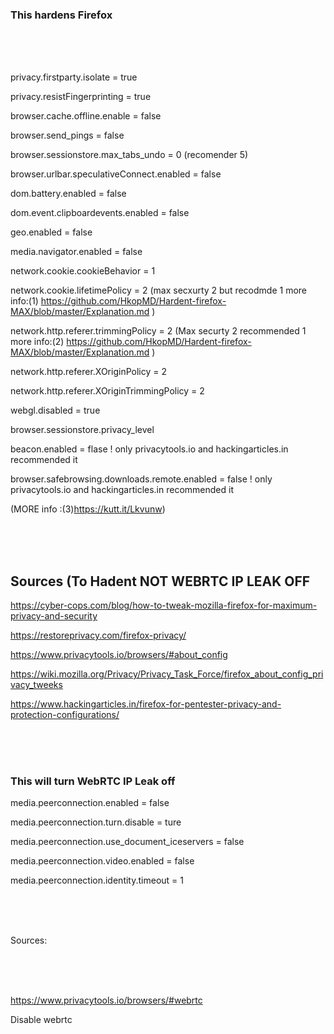 

### This hardens Firefox

<br>
<br>
<br>








privacy.firstparty.isolate  = true

privacy.resistFingerprinting = true

browser.cache.offline.enable = false

browser.send_pings = false

browser.sessionstore.max_tabs_undo = 0  (recomender 5)

browser.urlbar.speculativeConnect.enabled = false

dom.battery.enabled = false

dom.event.clipboardevents.enabled = false

geo.enabled = false

media.navigator.enabled = false

network.cookie.cookieBehavior = 1

network.cookie.lifetimePolicy = 2  (max secxurty 2 but recodmde 1 more info:(1) https://github.com/HkopMD/Hardent-firefox-MAX/blob/master/Explanation.md )
 	


network.http.referer.trimmingPolicy = 2 (Max securty 2 recommended 1 more info:(2) https://github.com/HkopMD/Hardent-firefox-MAX/blob/master/Explanation.md  )


network.http.referer.XOriginPolicy = 2



network.http.referer.XOriginTrimmingPolicy = 2 


webgl.disabled = true

browser.sessionstore.privacy_level

beacon.enabled = flase ! only privacytools.io and hackingarticles.in recommended it 

browser.safebrowsing.downloads.remote.enabled = false ! only privacytools.io and hackingarticles.in recommended it 

(MORE info :(3)https://kutt.it/Lkvunw)

<br>
<br>
<br>

## Sources (To Hadent NOT WEBRTC IP LEAK OFF 

https://cyber-cops.com/blog/how-to-tweak-mozilla-firefox-for-maximum-privacy-and-security

https://restoreprivacy.com/firefox-privacy/

https://www.privacytools.io/browsers/#about_config

https://wiki.mozilla.org/Privacy/Privacy_Task_Force/firefox_about_config_privacy_tweeks

https://www.hackingarticles.in/firefox-for-pentester-privacy-and-protection-configurations/


<br>
<br>
<br>


### This will turn WebRTC IP Leak off 





media.peerconnection.enabled = false



media.peerconnection.turn.disable = ture



media.peerconnection.use_document_iceservers = false 



media.peerconnection.video.enabled = false



media.peerconnection.identity.timeout = 1

<br>
<br>
<br>

Sources: 



<br>

<br>

<br>



https://www.privacytools.io/browsers/#webrtc



Disable webrtc



